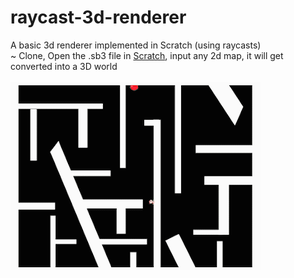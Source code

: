 # raycast-3d-renderer
A basic 3d renderer implemented in Scratch (using raycasts)<br>
~ Clone, Open the .sb3 file in [Scratch](https://scratch.mit.edu/), input any 2d map, it will get converted into a 3D world<br><br>
<img src="Raycast3D.gif">
